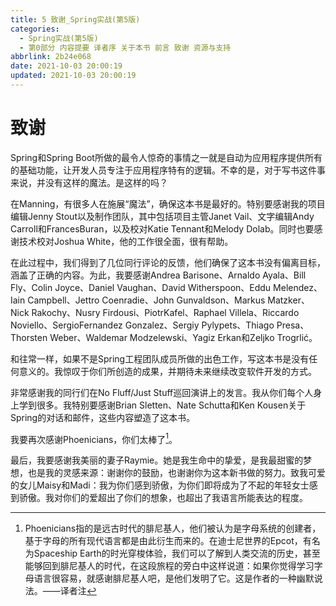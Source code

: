 ```yaml
---
title: 5 致谢_Spring实战(第5版)
categories:
  - Spring实战(第5版)
  - 第0部分 内容提要 译者序 关于本书 前言 致谢 资源与支持
abbrlink: 2b24e068
date: 2021-10-03 20:00:19
updated: 2021-10-03 20:00:19
---
```

# 致谢
Spring和Spring Boot所做的最令人惊奇的事情之一就是自动为应用程序提供所有的基础功能，让开发人员专注于应用程序特有的逻辑。不幸的是，对于写书这件事来说，并没有这样的魔法。是这样的吗？

在Manning，有很多人在施展“魔法”，确保这本书是最好的。特别要感谢我的项目编辑Jenny Stout以及制作团队，其中包括项目主管Janet Vail、文字编辑Andy Carroll和FrancesBuran，以及校对Katie Tennant和Melody Dolab。同时也要感谢技术校对Joshua White，他的工作很全面，很有帮助。

在此过程中，我们得到了几位同行评论的反馈，他们确保了这本书没有偏离目标，涵盖了正确的内容。为此，我要感谢Andrea Barisone、Arnaldo Ayala、Bill Fly、Colin Joyce、Daniel Vaughan、David Witherspoon、Eddu Melendez、Iain Campbell、Jettro Coenradie、John Gunvaldson、Markus Matzker、Nick Rakochy、Nusry Firdousi、PiotrKafel、Raphael Villela、Riccardo Noviello、SergioFernandez Gonzalez、Sergiy Pylypets、Thiago Presa、Thorsten Weber、Waldemar Modzelewski、Yagiz Erkan和Zeljko Trogrlić。

和往常一样，如果不是Spring工程团队成员所做的出色工作，写这本书是没有任何意义的。我惊叹于你们所创造的成果，并期待未来继续改变软件开发的方式。

非常感谢我的同行们在No Fluff/Just Stuff巡回演讲上的发言。我从你们每个人身上学到很多。我特别要感谢Brian Sletten、Nate Schutta和Ken Kousen关于Spring的对话和邮件，这些内容塑造了这本书。

我要再次感谢Phoenicians，你们太棒了[^1]。

最后，我要感谢我美丽的妻子Raymie。她是我生命中的挚爱，是我最甜蜜的梦想，也是我的灵感来源：谢谢你的鼓励，也谢谢你为这本新书做的努力。致我可爱的女儿Maisy和Madi：我为你们感到骄傲，为你们即将成为了不起的年轻女士感到骄傲。我对你们的爱超出了你们的想象，也超出了我语言所能表达的程度。

[^1]:Phoenicians指的是远古时代的腓尼基人，他们被认为是字母系统的创建者，基于字母的所有现代语言都是由此衍生而来的。在迪士尼世界的Epcot，有名为Spaceship Earth的时光穿梭体验，我们可以了解到人类交流的历史，甚至能够回到腓尼基人的时代，在这段旅程的旁白中这样说道：如果你觉得学习字母语言很容易，就感谢腓尼基人吧，是他们发明了它。这是作者的一种幽默说法。——译者注
